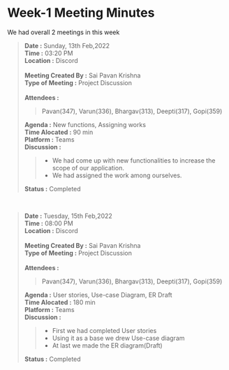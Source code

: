 # Week-1 Meeting Minutes

We had overall 2 meetings in this week<br>
> **Date :** Sunday, 13th Feb,2022<br>
> **Time :** 03:20 PM<br>
> **Location :** Discord<br>
> <br>
> **Meeting Created By :** Sai Pavan Krishna<br>
> **Type of Meeting :** Project Discussion<br>
> <br>
> **Attendees :** 
>> Pavan(347), Varun(336), Bhargav(313), Deepti(317), Gopi(359)<br>
>
> **Agenda :** New functions, Assigning works <br>
> **Time Alocated :** 90 min<br>
> **Platform :** Teams<br>
> **Discussion :**<br>
>> * We had come up with new functionalities to increase the scope of our application.
>> * We had assigned the work among ourselves.<br>
>
> **Status :** Completed<br>

<p>&nbsp;</p>

> **Date :** Tuesday, 15th Feb,2022<br>
> **Time :** 08:00 PM<br>
> **Location :** Discord<br>
> <br>
> **Meeting Created By :** Sai Pavan Krishna<br>
> **Type of Meeting :** Project Discussion<br>
> <br>
> **Attendees :**
>> Pavan(347), Varun(336), Bhargav(313), Deepti(317), Gopi(359)<br>
>
> **Agenda :** User stories, Use-case Diagram, ER Draft <br>
> **Time Alocated :** 180 min<br>
> **Platform :** Teams<br>
> **Discussion :**<br>
>> * First we had completed User stories
>> * Using it as a base we drew Use-case diagram 
>> * At last we made the  ER diagram(Draft)
>
> **Status :** Completed<br>
